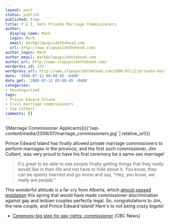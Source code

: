 ```yaml
---
layout: post
status: publish
published: true
title: P.E.I. Gets Private Marriage Commissioners
author:
  display_name: Mark
  login: Mark
  email: mark@slapupsidethehead.com
  url: http://www.slapupsidethehead.com/
author_login: Mark
author_email: mark@slapupsidethehead.com
author_url: http://www.slapupsidethehead.com/
wordpress_id: 123
wordpress_url: http://www.slapupsidethehead.com/2006/07/12/private-marriage-commissioners/
date: '2006-07-12 00:00:45 -0400'
date_gmt: '2006-07-12 05:00:45 -0400'
categories:
- Uncategorized
tags:
- Prince Edward Island
- Civil marriage commissioners
- Jim Culbert
comments: []
---
```

![Marriage Commissioner Applicants]({{'/wp-content/media/2006/07/marriage_commissioners.jpg' | relative_url}})

Prince Edward Island has finally allowed private marriage commissioners to perform marriages in the province, and the first such commissioner, Jim Culbert, was very proud to have his first ceremony be a same-sex marriage!

> It's great to be able to see people finally getting things that they really would like in their life and not have to hide about it. You know, they can be openly married and go home and say, "Hey, you know, we really are people."

This wonderful attitude is a far cry from Alberta, which [almost passed legislation](http://www.assembly.ab.ca/net/index.aspx?p=bills_bill&selectbill=208 "Click for unbelievable nonsense") this spring that would have made commissioner discrimination against gay and lesbian couples perfectly legal. So, congratulations to Jim, the new couple, and Prince Edward Island! Here's to not being crazy bigots!

- [Ceremony big step for gay rights: commissioner](http://www.cbc.ca/canada/prince-edward-island/story/2006/07/10/first-marriage.html) [CBC News]

